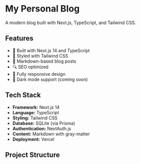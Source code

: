 # My Personal Blog

A modern blog built with Next.js, TypeScript, and Tailwind CSS.

## Features

- 🚀 Built with Next.js 14 and TypeScript
- 💅 Styled with Tailwind CSS
- 📝 Markdown-based blog posts
- 🔍 SEO optimized
- 📱 Fully responsive design
- 🌙 Dark mode support (coming soon)

## Tech Stack

- **Framework:** Next.js 14
- **Language:** TypeScript
- **Styling:** Tailwind CSS
- **Database:** SQLite (via Prisma)
- **Authentication:** NextAuth.js
- **Content:** Markdown with gray-matter
- **Deployment:** Vercel

## Project Structure 